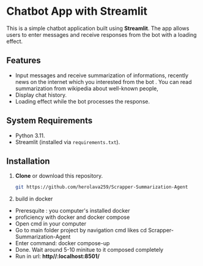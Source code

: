 # Chatbot App with Streamlit

This is a simple chatbot application built using **Streamlit**. The app allows users to enter messages and receive responses from the bot with a loading effect.

## Features

- Input messages and receive summarization of informations, recently news on the internet which you interested from the bot . You can read summarization from wikipedia about well-known people, 
- Display chat history.
- Loading effect while the bot processes the response.


## System Requirements

- Python 3.11.
- Streamlit (installed via `requirements.txt`).

## Installation

1. **Clone** or download this repository.

   ```bash
   git https://github.com/herolava259/Scrapper-Summarization-Agent

2. build in docker 
- Preresquite : you computer's installed docker 
- proficiency with docker and docker compose 
- Open cmd in your computer 
- Go to main folder project by navigation cmd likes cd Scrapper-Summarization-Agent
- Enter command: docker compose-up 
- Done. Wait around 5-10 minitue to it composed completely 
- Run in url: <b>http//:localhost:8501/</b>

